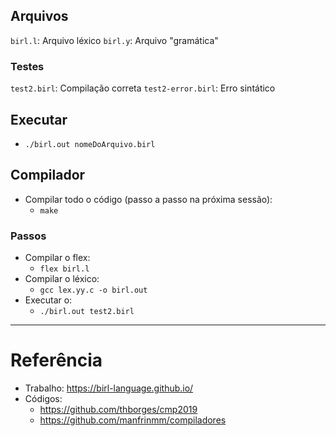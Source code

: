 ## Arquivos

`birl.l`: Arquivo léxico
`birl.y`: Arquivo "gramática"

### Testes

`test2.birl`: Compilação correta
`test2-error.birl`: Erro sintático

## Executar

- `./birl.out nomeDoArquivo.birl`

## Compilador

- Compilar todo o código (passo a passo na próxima sessão):
  - `make`

### Passos

- Compilar o flex:
  - `flex birl.l`
- Compilar o léxico:
  - `gcc lex.yy.c -o birl.out`
- Executar o:
  - `./birl.out test2.birl`

---

# Referência

- Trabalho: https://birl-language.github.io/
- Códigos:
  - https://github.com/thborges/cmp2019
  - https://github.com/manfrinmm/compiladores
